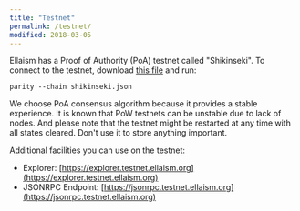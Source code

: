 ```yaml
---
title: "Testnet"
permalink: /testnet/
modified: 2018-03-05
---
```


Ellaism has a Proof of Authority (PoA) testnet called "Shikinseki". To connect to the testnet, download [this file](https://github.com/ellaism/parity-config/blob/master/shikinseki.json) and run:

```
parity --chain shikinseki.json
```

We choose PoA consensus algorithm because it provides a stable experience. It is known that PoW testnets can be unstable due to lack of nodes. And please note that the testnet might be restarted at any time with all states cleared. Don't use it to store anything important.

Additional facilities you can use on the testnet:

* Explorer: [https://explorer.testnet.ellaism.org](https://explorer.testnet.ellaism.org)
* JSONRPC Endpoint: [https://jsonrpc.testnet.ellaism.org](https://jsonrpc.testnet.ellaism.org)
